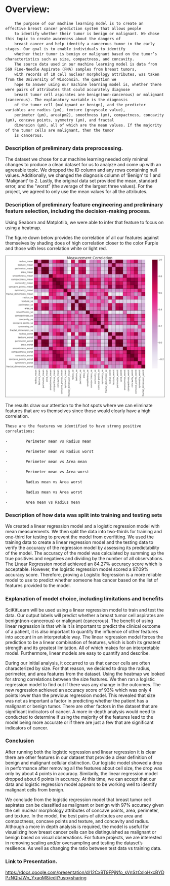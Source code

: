 # Overview:
    	The purpose of our machine learning model is to create an effective breast cancer prediction system that allows people
    	to identify whether their tumor is benign or malignant. We chose this topic to create awareness about the dangers of
        breast cancer and help identify a cancerous tumor in the early stages. Our goal is to enable individuals to identify
    	whether their tumor is benign or malignant based on the tumor’s characteristics such as size, compactness, and concavity.
    	The source data used in our machine learning model is data from 569 Fine-Needle Aspirate (FNA) samples from breast tumors,
    	with records of 10 cell nuclear morphology attributes, was taken from the University of Wisconsin. The question we
        hope to answer using our machine learning model is, whether there were pairs of attributes that could accurately diagnose
    	breast tumor cell aspirates are benign(non-cancerous) or malignant (cancerous). The explanatory variable is the diagnosis
        of the tumor cell (malignant or benign), and the predictor variables are radius (µm), texture (grayscale value),
    	perimeter (µm), area(µm2), smoothness (µm), compactness, concavity (µm), concave points, symmetry (µm), and fractal
    	dimension (µm), all of which are the mean values. If the majority of the tumor cells are malignant, then the tumor
    	is cancerous.
 
 
### Description of preliminary data preprocessing.
 
The dataset we chose for our machine learning needed only minimal changes to produce a clean dataset for us to analyze and come up with an agreeable topic. We dropped the ID column and any rows containing null values. Additionally, we changed the diagnosis column of ‘Benign’ to 1 and ‘Malignant’ to 2. Lastly, the original data set provided the mean, standard error, and the “worst” (the average of the largest three values). For the project, we agreed to only use the mean values for all the attributes.
 
### Description of preliminary feature engineering and preliminary feature selection, including the decision-making process.
 
Using Seaborn and Matplotlib, we were able to infer that feature to focus on using a heatmap.
 
The figure down below provides the correlation of all our features against themselves by shading does of high correlation closer to the color Purple and those with less correlation white or light red.
 
![](Resources/Corr_plot.PNG)
 
The results draw our attention to the hot spots where we can eliminate features that are vs themselves since those would clearly have a high correlation.
 
    These are the features we identified to have strong positive correlations:
    
    ·        Perimeter mean vs Radius mean
    
    ·        Perimeter mean vs Radius worst
    
    ·        Perimeter mean vs Area mean
    
    ·        Perimeter mean vs Area worst
    
    ·        Radius mean vs Area worst
    
    ·        Radius mean vs Area worst
    
    ·        Area mean vs Radius mean
 
### Description of how data was split into training and testing sets
 
We created a linear regression model and a logistic regression model with mean measurements. We then split the data into two-thirds for training and one-third for testing to prevent the model from overfitting. We used the training data to create a linear regression model and the testing data to verify the accuracy of the regression model by assessing its predictability of the model. The accuracy of the model was calculated by summing up the true positives and negatives and dividing by the number of all observations. The Linear Regression model achieved an 84.27% accuracy score which is acceptable. However, the logistic regression model scored a 97.09% accuracy score. Therefore, proving a Logistic Regression is a more reliable model to use to predict whether someone has cancer based on the list of features provided to the model.
 
 
### Explanation of model choice, including limitations and benefits
 
SciKitLearn will be used using a linear regression model to train and test the data. Our output labels will predict whether a breast tumor cell aspirates are benign(non-cancerous) or malignant (cancerous). The benefit of using linear regression is that while it is important to predict the clinical outcome of a patient, it is also important to quantify the influence of other features into account in an interpretable way. The linear regression model forces the prediction to be a linear combination of features, which is both its greatest strength and its greatest limitation. All of which makes for an interpretable model. Furthermore, linear models are easy to quantify and describe.
 
During our initial analysis, it occurred to us that cancer cells are often characterized by size. For that reason, we decided to drop the radius, perimeter, and area features from the dataset. Using the heatmap we looked for strong correlations between the size features. We then ran a logistic regression model to find out if there was any change in the outcomes. The new regression achieved an accuracy score of 93% which was only 4 points lower than the previous regression model. This revealed that size was not as important a factor in predicting whether the patient has a malignant or benign tumor. There are other factors in the dataset that are significant indicators of cancer. A more in-depth analysis would need to conducted to determine if using the majority of the features lead to the model being more accurate or if there are just a few that are significant indicators of cancer.
 
### Conclusion

After running both the logistic regression and linear regression it is clear there are other features in our dataset that provide a clear definition of benign and malignant cellular distinction. Our logistic model showed a drop in performance after removing all the features about cell size, the drop was only by about 4 points in accuracy. Similarily, the linear regression model dropped about 6 points in accuracy. At this time, we can accept that our data and logistic regression model appears to be working well to identify malignant cells from benign.

We conclude from the logistic regression model that breast tumor cell aspirates can be classified as malignant or benign with 97% accuracy given the cell nuclear morphology attributes of concave points, area, perimeter, and texture. In the model, the best pairs of attributes are area and compactness, concave points and texture, and concavity and radius. Although a more in depth analysis is required, the model is useful for visualizing how breast cancer cells can be distinguished as malignant or benign based on visual observations.  For future projects, we are interested in removing scaling and/or oversampling and testing the dataset’s resilience. As well as changing the ratio between test data vs training data. 

### Link to Presentation.
https://docs.google.com/presentation/d/12CxBT9FPjNfo_sVnSzCsloHxcBYDPzNQhJWn_YxaqM8/edit?usp=sharing
 


